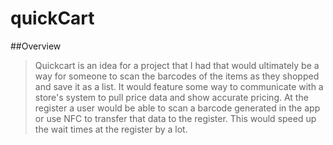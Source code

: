 # quickCart

##Overview

> Quickcart is an idea for a project that I had that would ultimately be a way for someone to scan the barcodes of the items as they shopped and save it as a list. 
> It would feature some way to communicate with a store's system to pull price data and show accurate pricing. 
> At the register a user would be able to scan a barcode generated in the app or use NFC to transfer that data to the register. 
> This would speed up the wait times at the register by a lot.

